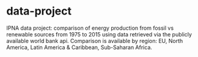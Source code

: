 # data-project
IPNA data project: comparison of energy production from fossil vs renewable sources from 1975 to 2015 using data retrieved via the publicly available world bank api. Comparison is available by region: EU, North America, Latin America &amp; Caribbean, Sub-Saharan Africa.
